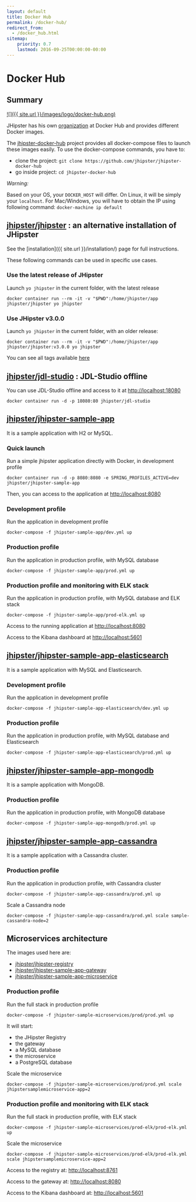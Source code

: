 ```yaml
---
layout: default
title: Docker Hub
permalink: /docker-hub/
redirect_from:
  - /docker_hub.html
sitemap:
    priority: 0.7
    lastmod: 2016-09-25T00:00:00-00:00
---
```


# <i class="fa fa-cloud-upload"></i> Docker Hub

## Summary

[![]({{ site.url }}/images/logo/docker-hub.png)](https://hub.docker.com/u/jhipster/)

JHipster has his own [organization] at Docker Hub and provides different Docker images.


The [jhipster-docker-hub] project provides all docker-compose files to launch these images easily.
To use the docker-compose commands, you have to:

- clone the project: `git clone https://github.com/jhipster/jhipster-docker-hub`
- go inside project: `cd jhipster-docker-hub`


<div class="alert alert-warning"><i>Warning: </i>

Based on your OS, your <code>DOCKER_HOST</code> will differ. On Linux, it will be simply your <code>localhost</code>.
For Mac/Windows, you will have to obtain the IP using following command: <code>docker-machine ip default</code>

</div>


## [jhipster/jhipster](https://hub.docker.com/r/jhipster/jhipster) : an alternative installation of JHipster

See the [installation]({{ site.url }}/installation/) page for full instructions.

These following commands can be used in specific use cases.

### Use the latest release of JHipster

Launch `yo jhipster` in the current folder, with the latest release

```
docker container run --rm -it -v "$PWD":/home/jhipster/app jhipster/jhipster yo jhipster
```

### Use JHipster v3.0.0

Launch `yo jhipster` in the current folder, with an older release:

```
docker container run --rm -it -v "$PWD":/home/jhipster/app jhipster/jhipster:v3.0.0 yo jhipster
```

You can see all tags available [here](https://hub.docker.com/r/jhipster/jhipster/tags/)


## [jhipster/jdl-studio](https://hub.docker.com/r/jhipster/jdl-studio) : JDL-Studio offline

You can use JDL-Studio offline and access to it at [http://localhost:18080](http://localhost:18080)

```
docker container run -d -p 18080:80 jhipster/jdl-studio
```

## [jhipster/jhipster-sample-app](https://hub.docker.com/r/jhipster/jhipster-sample-app)

It is a sample application with H2 or MySQL.

### Quick launch

Run a simple jhipster application directly with Docker, in development profile

```
docker container run -d -p 8080:8080 -e SPRING_PROFILES_ACTIVE=dev jhipster/jhipster-sample-app
```

Then, you can access to the application at [http://localhost:8080](http://localhost:8080)

### Development profile

Run the application in development profile

```
docker-compose -f jhipster-sample-app/dev.yml up
```

### Production profile

Run the application in production profile, with MySQL database

```
docker-compose -f jhipster-sample-app/prod.yml up
```

### Production profile and monitoring with ELK stack

Run the application in production profile, with MySQL database and ELK stack

```
docker-compose -f jhipster-sample-app/prod-elk.yml up
```

Access to the running application at [http://localhost:8080](http://localhost:8080)

Access to the Kibana dashboard at [http://localhost:5601](http://localhost:5601)


## [jhipster/jhipster-sample-app-elasticsearch](https://hub.docker.com/r/jhipster/jhipster-sample-app-elasticsearch)

It is a sample application with MySQL and Elasticsearch.

### Development profile

Run the application in development profile

```
docker-compose -f jhipster-sample-app-elasticsearch/dev.yml up
```

### Production profile

Run the application in production profile, with MySQL database and Elasticsearch

```
docker-compose -f jhipster-sample-app-elasticsearch/prod.yml up
```

## [jhipster/jhipster-sample-app-mongodb](https://hub.docker.com/r/jhipster/jhipster-sample-app-mongodb)

It is a sample application with MongoDB.

### Production profile

Run the application in production profile, with MongoDB database

```
docker-compose -f jhipster-sample-app-mongodb/prod.yml up
```


## [jhipster/jhipster-sample-app-cassandra](https://hub.docker.com/r/jhipster/jhipster-sample-app-cassandra)

It is a sample application with a Cassandra cluster.

### Production profile

Run the application in production profile, with Cassandra cluster

```
docker-compose -f jhipster-sample-app-cassandra/prod.yml up
```

Scale a Cassandra node

```
docker-compose -f jhipster-sample-app-cassandra/prod.yml scale sample-cassandra-node=2
```


[organization]: https://hub.docker.com/u/jhipster/
[jhipster-docker-hub]: https://github.com/jhipster/jhipster-docker-hub


## Microservices architecture

The images used here are:

- [jhipster/jhipster-registry](https://hub.docker.com/r/jhipster/jhipster-registry)
- [jhipster/jhipster-sample-app-gateway](https://hub.docker.com/r/jhipster/jhipster-sample-app-gateway)
- [jhipster/jhipster-sample-app-microservice](https://hub.docker.com/r/jhipster/jhipster-sample-app-microservice)

### Production profile

Run the full stack in production profile

```
docker-compose -f jhipster-sample-microservices/prod/prod.yml up
```

It will start:

- the JHipster Registry
- the gateway
- a MySQL database
- the microservice
- a PostgreSQL database


Scale the microservice

```
docker-compose -f jhipster-sample-microservices/prod/prod.yml scale jhipstersamplemicroservice-app=2
```

### Production profile and monitoring with ELK stack

Run the full stack in production profile, with ELK stack

```
docker-compose -f jhipster-sample-microservices/prod-elk/prod-elk.yml up
```

Scale the microservice

```
docker-compose -f jhipster-sample-microservices/prod-elk/prod-elk.yml scale jhipstersamplemicroservice-app=2
```

Access to the registry at: [http://localhost:8761](http://localhost:8761)

Access to the gateway at: [http://localhost:8080](http://localhost:8080)

Access to the Kibana dashboard at: [http://localhost:5601](http://localhost:5601)
